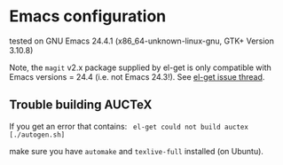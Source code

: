 # Emacs configuration

tested on
GNU Emacs 24.4.1 (x86_64-unknown-linux-gnu, GTK+ Version 3.10.8)

Note, the `magit` v2.x package supplied by el-get is only compatible with Emacs versions = 24.4 (i.e. not Emacs 24.3!).  See [el-get issue thread](https://github.com/dimitri/el-get/issues/2279).

## Trouble building AUCTeX

If you get an error that contains:
` el-get could not build auctex [./autogen.sh]`

make sure you have `automake` and `texlive-full` installed (on Ubuntu).

